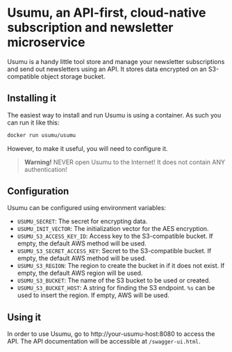 # Usumu, an API-first, cloud-native subscription and newsletter microservice

Usumu is a handy little tool store and manage your newsletter subscriptions and send out newsletters using an API.
It stores data encrypted on an S3-compatible object storage bucket.

## Installing it

The easiest way to install and run Usumu is using a container. As such you can run it like this:

```bash
docker run usumu/usumu
```

However, to make it useful, you will need to configure it.

> **Warning!** NEVER open Usumu to the Internet! It does not contain ANY authentication!

## Configuration

Usumu can be configured using environment variables:

- `USUMU_SECRET`: The secret for encrypting data.
- `USUMU_INIT_VECTOR`: The initialization vector for the AES encryption.
- `USUMU_S3_ACCESS_KEY_ID`: Access key to the S3-compatible bucket. If empty, the default AWS method will be used.
- `USUMU_S3_SECRET_ACCESS_KEY`: Secret to the S3-compatible bucket. If empty, the default AWS method will be used.
- `USUMU_S3_REGION`: The region to create the bucket in if it does not exist. If empty, the default AWS region will be used.
- `USUMU_S3_BUCKET`: The name of the S3 bucket to be used or created.
- `USUMU_S3_BUCKET_HOST`: A string for finding the S3 endpoint. `%s` can be used to insert the region. If empty, AWS will be used.

## Using it

In order to use Usumu, go to http://your-usumu-host:8080 to access the API. The API documentation will be accessible
at `/swagger-ui.html`.
